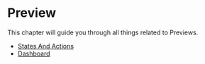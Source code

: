 # Preview

This chapter will guide you through all things related to Previews.

* [States And Actions](preview/states-actions/index.md)
* [Dashboard](preview/dashboard/index.md)
